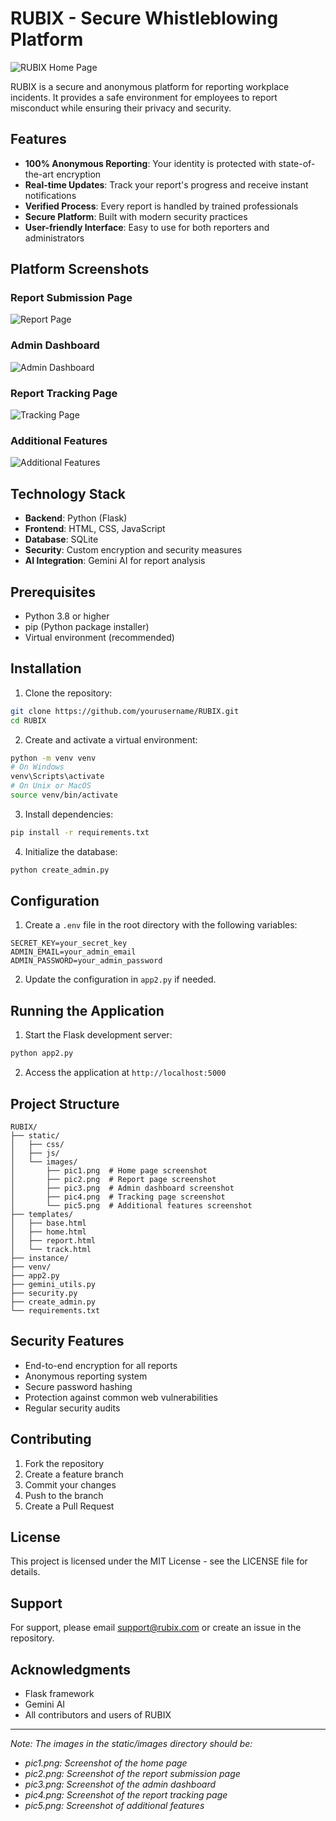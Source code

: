 # RUBIX - Secure Whistleblowing Platform

![RUBIX Home Page](static/images/pic1.png)

RUBIX is a secure and anonymous platform for reporting workplace incidents. It provides a safe environment for employees to report misconduct while ensuring their privacy and security.

## Features

- **100% Anonymous Reporting**: Your identity is protected with state-of-the-art encryption
- **Real-time Updates**: Track your report's progress and receive instant notifications
- **Verified Process**: Every report is handled by trained professionals
- **Secure Platform**: Built with modern security practices
- **User-friendly Interface**: Easy to use for both reporters and administrators

## Platform Screenshots

### Report Submission Page
![Report Page](static/images/pic2.png)

### Admin Dashboard
![Admin Dashboard](static/images/pic3.png)

### Report Tracking Page
![Tracking Page](static/images/pic4.png)

### Additional Features
![Additional Features](static/images/pic5.png)

## Technology Stack

- **Backend**: Python (Flask)
- **Frontend**: HTML, CSS, JavaScript
- **Database**: SQLite
- **Security**: Custom encryption and security measures
- **AI Integration**: Gemini AI for report analysis

## Prerequisites

- Python 3.8 or higher
- pip (Python package installer)
- Virtual environment (recommended)

## Installation

1. Clone the repository:
```bash
git clone https://github.com/yourusername/RUBIX.git
cd RUBIX
```

2. Create and activate a virtual environment:
```bash
python -m venv venv
# On Windows
venv\Scripts\activate
# On Unix or MacOS
source venv/bin/activate
```

3. Install dependencies:
```bash
pip install -r requirements.txt
```

4. Initialize the database:
```bash
python create_admin.py
```

## Configuration

1. Create a `.env` file in the root directory with the following variables:
```
SECRET_KEY=your_secret_key
ADMIN_EMAIL=your_admin_email
ADMIN_PASSWORD=your_admin_password
```

2. Update the configuration in `app2.py` if needed.

## Running the Application

1. Start the Flask development server:
```bash
python app2.py
```

2. Access the application at `http://localhost:5000`

## Project Structure

```
RUBIX/
├── static/
│   ├── css/
│   ├── js/
│   └── images/
│       ├── pic1.png  # Home page screenshot
│       ├── pic2.png  # Report page screenshot
│       ├── pic3.png  # Admin dashboard screenshot
│       ├── pic4.png  # Tracking page screenshot
│       └── pic5.png  # Additional features screenshot
├── templates/
│   ├── base.html
│   ├── home.html
│   ├── report.html
│   └── track.html
├── instance/
├── venv/
├── app2.py
├── gemini_utils.py
├── security.py
├── create_admin.py
└── requirements.txt
```

## Security Features

- End-to-end encryption for all reports
- Anonymous reporting system
- Secure password hashing
- Protection against common web vulnerabilities
- Regular security audits

## Contributing

1. Fork the repository
2. Create a feature branch
3. Commit your changes
4. Push to the branch
5. Create a Pull Request

## License

This project is licensed under the MIT License - see the LICENSE file for details.

## Support

For support, please email support@rubix.com or create an issue in the repository.

## Acknowledgments

- Flask framework
- Gemini AI
- All contributors and users of RUBIX

---

*Note: The images in the static/images directory should be:*
- *pic1.png: Screenshot of the home page*
- *pic2.png: Screenshot of the report submission page*
- *pic3.png: Screenshot of the admin dashboard*
- *pic4.png: Screenshot of the report tracking page*
- *pic5.png: Screenshot of additional features*
